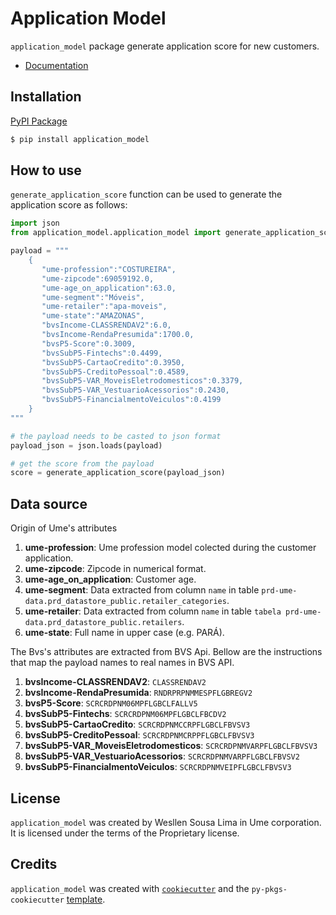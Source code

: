 # Application Model

`application_model` package generate application score for new customers.

- [Documentation](https://scudraservicos.github.io/application_model/)

## Installation

[PyPI Package](https://pypi.org/project/application_model/)

```bash
$ pip install application_model
```

## How to use

`generate_application_score` function can be used to generate the application score as follows:

```python
import json
from application_model.application_model import generate_application_score

payload = """
    {
       "ume-profession":"COSTUREIRA",
       "ume-zipcode":69059192.0,
       "ume-age_on_application":63.0,
       "ume-segment":"Móveis",
       "ume-retailer":"apa-moveis",
       "ume-state":"AMAZONAS",
       "bvsIncome-CLASSRENDAV2":6.0,
       "bvsIncome-RendaPresumida":1700.0,
       "bvsP5-Score":0.3009,
       "bvsSubP5-Fintechs":0.4499,
       "bvsSubP5-CartaoCredito":0.3950,
       "bvsSubP5-CreditoPessoal":0.4589,
       "bvsSubP5-VAR_MoveisEletrodomesticos":0.3379,
       "bvsSubP5-VAR_VestuarioAcessorios":0.2430,
       "bvsSubP5-FinancialmentoVeiculos":0.4199
    }
"""

# the payload needs to be casted to json format 
payload_json = json.loads(payload)

# get the score from the payload
score = generate_application_score(payload_json)
```

## Data source

Origin of Ume's attributes

1. **ume-profession**: Ume profession model colected during the customer application. 
2. **ume-zipcode**: Zipcode in numerical format.
3. **ume-age_on_application**: Customer age.
4. **ume-segment**: Data extracted from column `name` in table `prd-ume-data.prd_datastore_public.retailer_categories`.
5. **ume-retailer**: Data extracted from column `name` in table `tabela prd-ume-data.prd_datastore_public.retailers`.
6. **ume-state**: Full name in upper case (e.g. PARÁ).

The Bvs's attributes are extracted from BVS Api. Bellow are the instructions that map the payload names to real names in BVS API.

1. **bvsIncome-CLASSRENDAV2**: `CLASSRENDAV2`
2. **bvsIncome-RendaPresumida**: `RNDRPRPNMMESPFLGBREGV2`
3. **bvsP5-Score**: `SCRCRDPNM06MPFLGBCLFALLV5`
4. **bvsSubP5-Fintechs**: `SCRCRDPNM06MPFLGBCLFBCDV2`
5. **bvsSubP5-CartaoCredito**: `SCRCRDPNMCCRPFLGBCLFBVSV3`
6. **bvsSubP5-CreditoPessoal**: `SCRCRDPNMCRPPFLGBCLFBVSV3`
7. **bvsSubP5-VAR_MoveisEletrodomesticos**: `SCRCRDPNMVARPFLGBCLFBVSV3`
8. **bvsSubP5-VAR_VestuarioAcessorios**: `SCRCRDPNMVARPFLGBCLFBVSV2`
9. **bvsSubP5-FinancialmentoVeiculos**: `SCRCRDPNMVEIPFLGBCLFBVSV3`

## License

`application_model` was created by Wesllen Sousa Lima in Ume corporation. It is licensed under the terms of the Proprietary license.

## Credits

`application_model` was created with [`cookiecutter`](https://cookiecutter.readthedocs.io/en/latest/) and the `py-pkgs-cookiecutter` [template](https://github.com/py-pkgs/py-pkgs-cookiecutter).

